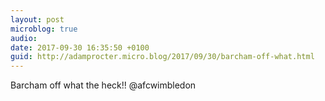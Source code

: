 ```yaml
---
layout: post
microblog: true
audio: 
date: 2017-09-30 16:35:50 +0100
guid: http://adamprocter.micro.blog/2017/09/30/barcham-off-what.html
---
```

Barcham off what the heck!! @afcwimbledon
